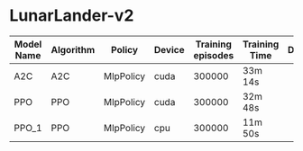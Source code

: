 # LunarLander-v2

| Model Name | Algorithm | Policy | Device | Training<br/>episodes | Training Time | Description |
|------------|---------|--------|--------|------------------|---------------|-------------|
| A2C        | A2C     |MlpPolicy| cuda   |300000| 33m 14s       |             |
| PPO        | PPO     |MlpPolicy| cuda   |300000| 32m 48s       |             |
| PPO_1      | PPO     |MlpPolicy| cpu    |300000| 11m 50s       |             |
